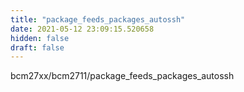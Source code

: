 ```yaml
---
title: "package_feeds_packages_autossh"
date: 2021-05-12 23:09:15.520658
hidden: false
draft: false
---
```


bcm27xx/bcm2711/package_feeds_packages_autossh

